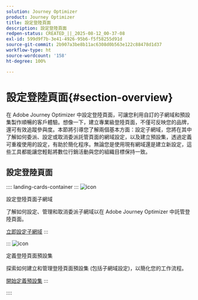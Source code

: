 ```yaml
---
solution: Journey Optimizer
product: Journey Optimizer
title: 設定登陸頁面
description: 設定登陸頁面
redpen-status: CREATED_||_2025-08-12_00-37-08
exl-id: 599d9f7b-3e41-4926-95b6-f5f58255d91d
source-git-commit: 2b907a3be8b11ac6308d0b563e122c88478d1d37
workflow-type: ht
source-wordcount: '158'
ht-degree: 100%

---
```


# 設定登陸頁面{#section-overview}

在 Adobe Journey Optimizer 中設定登陸頁面，可讓您利用自訂的子網域和預設集製作順暢的客戶體驗。想像一下，建立專業級登陸頁面，不僅可反映您的品牌，還可有效追蹤參與度。本節將引導您了解兩個基本方面：設定子網域，您將在其中了解如何委派、設定或取消委派託管頁面的網域設定，以及建立預設集，透過定義可重複使用的設定，有助於簡化程序。無論您是使用現有網域還是建立新設定，這些工具都能讓您輕鬆將數位行銷活動與您的組織目標保持一致。

## 設定登陸頁面

:::: landing-cards-container
:::
![icon](https://cdn.experienceleague.adobe.com/icons/gear.svg?lang=zh-Hant)

設定登陸頁面子網域

了解如何設定、管理和取消委派子網域以在 Adobe Journey Optimizer 中託管登陸頁面。

[立即設定子網域](../using/landing-pages/lp-subdomains.md)
:::

:::
![icon](https://cdn.experienceleague.adobe.com/icons/list-check.svg?lang=zh-Hant)

定義登陸頁面預設集

探索如何建立和管理登陸頁面預設集 (包括子網域設定)，以簡化您的工作流程。

[開始定義預設集](../using/landing-pages/lp-presets.md)
:::

::::
